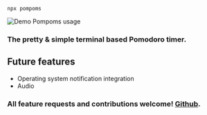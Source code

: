 ```
npx pompoms
```

![Demo Pompoms usage](https://github.com/jacksbrand/pompoms/blob/main/img/demo.png?raw=true)

### The pretty & simple terminal based Pomodoro timer.

## Future features

- Operating system notification integration
- Audio

### All feature requests and contributions welcome! [Github](https://github.com/jacksbrand/pompoms).
